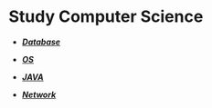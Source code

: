 # Study Computer Science 

- ***[Database](readMe/database.md)***

- ***[OS](readMe/OS.md)***

- ***[JAVA](readMe/java.md)***

- ***[Network](readMe/Network.md)***
